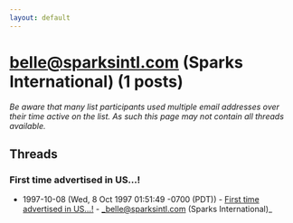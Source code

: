 ```yaml
---
layout: default
---
```


# belle@sparksintl.com (Sparks International) (1 posts)

_Be aware that many list participants used multiple email addresses over their time active on the list. As such this page may not contain all threads available._

## Threads

### First time advertised in US...!
+ 1997-10-08 (Wed, 8 Oct 1997 01:51:49 -0700 (PDT)) - [First time advertised in US...!](/archive/1997/10/591ea8851f142460bdf9f2223c1e8ef115bd59c17518411c352cb5821d7e64d4) - _belle@sparksintl.com (Sparks International)_

